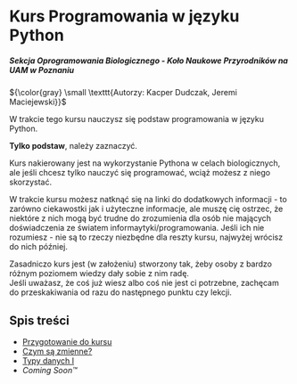 # Kurs Programowania w języku Python
##### Sekcja Oprogramowania Biologicznego - Koło Naukowe Przyrodników na UAM w Poznaniu
${\color{gray} \small \texttt{Autorzy: Kacper Dudczak, Jeremi Maciejewski}}$

W trakcie tego kursu nauczysz się podstaw programowania w języku Python.

__Tylko podstaw__, należy zaznaczyć.

Kurs nakierowany jest na wykorzystanie Pythona w celach biologicznych, ale jeśli chcesz tylko nauczyć się programować, wciąż możesz z niego skorzystać.

W trakcie kursu możesz natknąć się na linki do dodatkowych informacji - to zarówno ciekawostki jak i użyteczne informacje, ale muszę cię ostrzec, że niektóre z nich mogą być trudne do zrozumienia dla osób nie mających doświadczenia ze światem informaytyki/programowania. Jeśli ich nie rozumiesz - nie są to rzeczy niezbędne dla reszty kursu, najwyżej wrócisz do nich później.

Zasadniczo kurs jest (w założeniu) stworzony tak, żeby osoby z bardzo różnym poziomem wiedzy dały sobie z nim radę.
<br/>Jeśli uważasz, że coś już wiesz albo coś nie jest ci potrzebne, zachęcam do przeskakiwania od razu do następnego punktu czy lekcji.

## Spis treści
- [Przygotowanie do kursu](<./Lekcje/Przygotowanie do kursu.md>)
- [Czym są zmienne?](<./Lekcje/Czym są zmienne.md>)
- [Typy danych I](<./Lekcje/Typy danych I.md>)
- *Coming Soon™*
